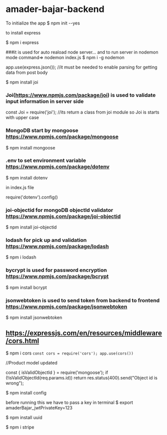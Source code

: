 # amader-bajar-backend
To initialize the app
$ npm init --yes

to install express

$ npm i express


###it is used for auto reaload node server... and to run server in nodemon mode command=> nodemon index.js
$ npm i -g nodemon


app.use(express.json()); //it must be needed to enable parsing for getting data from post body

$ npm install joi
### Joi(https://www.npmjs.com/package/joi) is used to validate input information in server side


const Joi = require('joi'); //its return a class from joi module so Joi is starts with upper case

### MongoDB start by mongoose https://www.npmjs.com/package/mongoose

$ npm install mongoose

### .env to set environment variable  https://www.npmjs.com/package/dotenv

$ npm install dotenv

in index.js file

require('dotenv').config()


### joi-objectid for mongoDB objectId validator https://www.npmjs.com/package/joi-objectid

$ npm install joi-objectid

### lodash for pick up and validation https://www.npmjs.com/package/lodash

$ npm i lodash

### bycrypt is used for password encryption https://www.npmjs.com/package/bcrypt

$ npm install bcrypt

### jsonwebtoken is used to send token from backend to frontend https://www.npmjs.com/package/jsonwebtoken

$ npm install jsonwebtoken

## https://expressjs.com/en/resources/middleware/cors.html
$ npm i cors
` const cors = require('cors');
app.use(cors()) `

//Product model updated

const { isValidObjectId } = require('mongoose');
if (!isValidObjectId(req.params.id)) return res.status(400).send("Object id is wrong");

$ npm install config

before running this we have to pass a key in terminal
$ export amaderBajar_jwtPrivateKey=123

$ npm install uuid

$ npm i stripe
